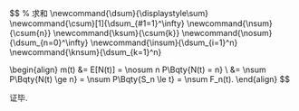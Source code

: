 $$
% 求和
\newcommand{\dsum}{\displaystyle\sum}
\newcommand{\csum}[1]{\dsum_{#1=1}^\infty}
\newcommand{\nsum}{\csum{n}}
\newcommand{\ksum}{\csum{k}}
\newcommand{\nosum}{\dsum_{n=0}^\infty}
\newcommand{\insum}{\dsum_{i=1}^n}
\newcommand{\knsum}{\dsum_{k=1}^n}

\begin{align}
m(t) &= E[N(t)]
= \nosum n P\Bqty{N(t) = n}
\\
&= \nsum P\Bqty{N(t) \ge n}
= \nsum P\Bqty{S_n \le t}
= \nsum F_n(t).
\end{align}
$$

证毕.